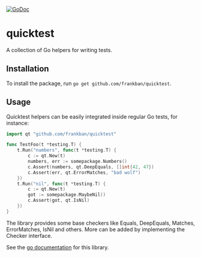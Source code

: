 [![GoDoc](https://godoc.org/github.com/frankban/quicktest?status.svg)](https://godoc.org/github.com/frankban/quicktest)

# quicktest

A collection of Go helpers for writing tests.

## Installation

To install the package, run `go get github.com/frankban/quicktest`.

## Usage

Quicktest helpers can be easily integrated inside regular Go tests, for
instance:
```go
import qt "github.com/frankban/quicktest"

func TestFoo(t *testing.T) {
    t.Run("numbers", func(t *testing.T) {
        c := qt.New(t)
        numbers, err := somepackage.Numbers()
        c.Assert(numbers, qt.DeepEquals, []int{42, 47})
        c.Assert(err, qt.ErrorMatches, "bad wolf")
    })
    t.Run("nil", func(t *testing.T) {
        c := qt.New(t)
        got := somepackage.MaybeNil()
        c.Assert(got, qt.IsNil)
    })
}
```
The library provides some base checkers like Equals, DeepEquals, Matches,
ErrorMatches, IsNil and others. More can be added by implementing the Checker
interface.

See the
[go documentation](https://godoc.org/github.com/frankban/quicktest) for this
library.
